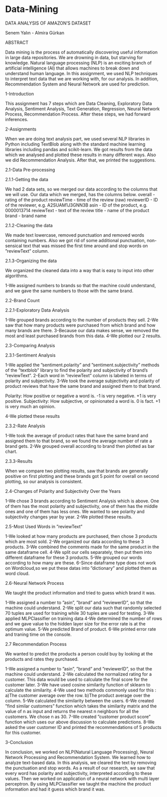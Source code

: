 # Data-Mining
DATA ANALYSIS OF AMAZON’S DATASET

Senem Yalın - Almira Gürkan

ABSTRACT

Data mining is the process of automatically discovering useful information in large
data repositories. We are drowning in data, but starving for knowledge. Natural language
processing (NLP) is an exciting branch of artificial intelligence (AI) that allows machines to
break down and understand human language. In this assignment, we used NLP techniques to
interpret text data that we are working with, for our analysis. In addition, Recommendation
System and Neural Network are used for prediction.

1-Introduction

This assignment has 7 steps which are Data Cleaning, Exploratory Data Analysis, Sentiment
Analysis, Text Generation, Regression, Neural Network Process, Recommendation Process. After
these steps, we had forward inferences.

2-Assignments

When we are doing text analysis part, we used several NLP libraries in Python including
TextBlob along with the standard machine learning libraries including pandas and scikit-learn.
We got results from the data which we analysed and plotted these results in many different ways.
Also we did Recommendation Analysis. After that, we printed the suggestions.

2.1-Data Pre-processing

2.1.1-Getting the data

We had 2 data sets, so we merged our data according to the columns that we will use. Our data
which we merged, has the columns below.
overall - rating of the product
reviewTime - time of the review (raw)
reviewerID - ID of the reviewer, e.g. A2SUAM1J3GNN3B
asin - ID of the product, e.g. 0000013714
reviewText - text of the review
title - name of the product
brand - brand name

2.1.2-Cleaning the data

We made text lowercase, removed punctuation and removed words containing numbers. Also
we got rid of some additional punctuation, non-sensical text that was missed the first time
around and stop words on ”reviewText” column.

2.1.3-Organizing the data

We organized the cleaned data into a way that is easy to input into other algorithms.

1-We assigned numbers to brands so that the machine could understand, and we gave the same
numbers to those with the same brand.

2.2-Brand Count

2.2.1-Exploratory Data Analysis

1-We grouped brands according to the number of products they sell.
2-We saw that how many products were purchased from which brand and how many brands
are there.
3-Because our data makes sense, we removed the most and least purchased brands from this
data.
4-We plotted our 2 results.

2.3-Comparing Analysis

2.3.1-Sentiment Analysis

1-We applied the ”sentiment.polarity” and ”sentiment.subjectivity” methods of the ”textblob”
library to find the polarity and subjectivity of brand’s ”reviewText”.
2-Each word in ”reviewText” column is labeled in terms of polarity and subjectivity.
3-We took the average subjectivity and polarity of product reviews that have the same brand
and assigned them to that brand.

Polarity: How positive or negative a word is. -1 is very negative. +1 is very positive.
Subjectivity: How subjective, or opinionated a word is. 0 is fact. +1 is very much an opinion.

4-We plotted these results

2.3.2-Rate Analysis

1-We took the average of product rates that have the same brand and assigned them to that
brand, so we found the average number of rate a brand gets.
2-We grouped overall according to brand then plotted as bar chart.

2.3.3-Results

When we compare two plotting results, saw that brands are generally positive on first plotting
and these brands got 5 point for overall on second plotting, so our analysis is consistent.

2.4-Changes of Polarity and Subjectivity Over the Years

1-We chose 3 brands according to Sentiment Analysis which is above. One of them has the most
polarity and subjectivity, one of them has the middle ones and one of them has less ones. We
wanted to see polarity and subjectivity changes year by year.
2-We plotted these results.

2.5-Most Used Words in ”reviewText”

1-We looked at how many products are purchased, then chose 3 products which are most sold.
2-We organized our data according to these 3 products.
3-We combined the comments made for the same product in the same dataframe cell.
4-We split our cells separately, then put them into different dataframe for these 3 products.
5-We grouped our words according to how many are these.
6-Since dataframe type does not work on Wordcloud,so we put these datas into ”dictionary” and
plotted them as word cloud.

2.6-Neural Network Process

We taught the product information and tried to guess which brand it was.

1-We assigned a number to ”asin”, ”brand” and ”reviewerID”, so that the machine could
understand.
2-We split our data such that randomly selected 70 tuples are used for training while 30 tuples
are used for testing.
3-We applied MLPClassifier on training data
4-We determined the number of rows and we gave value to the hidden layer size for the error
rate is at the optimum value.
5-We predicted Brand of product.
6-We printed error rate and traning time on the console.

2.7 Recommendation Process

We wanted to predict the products a person could buy by looking at the products and rates
they purchased.

1-We assigned a number to ”asin”, ”brand” and ”reviewerID”, so that the machine could
understand.
2-We calculated the normalized rating for a customer. This data would be used to calculate the
final score for the customer later.
3-We have used cosine similarity function of sklearn to calculate the similarity.
4-We used two methods commonly used for this :
a)The customer average over the row.
b)The product average over the column.
5-We calculated the similarity between the users.
6-We created ”find similar customers” function which takes the similarity matrix and the value
of n as input and returns the nearest n neighbors for all the customers. We chose n as 30.
7-We created ”customer product score” function which uses our above discussion to calculate
predictions.
8-We asked the user customer ID and printed the recommendations of 5 products for this
customer.

3-Conclusion

In conclusion, we worked on NLP(Natural Language Processing), Neural Network Processing and Recommendation System. We learned how to analyze text-based data. In this analysis,
we cleared the text by removing the punctuation and stop words. As a result of our research, we
saw that every word has polarity and subjectivity, interpreted according to these values.
Then we worked on application of a neural network with multi layer perceptron. By using
MLPClassifier we taught the machine the product information and had it guess which brand it
was.
